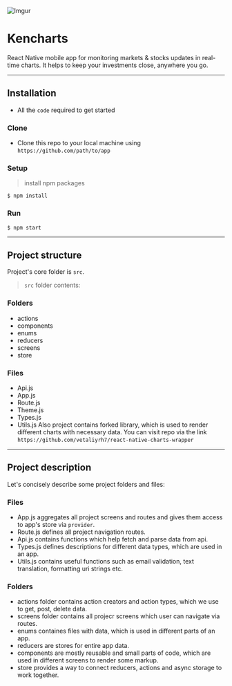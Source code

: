 ![Imgur](https://i.imgur.com/7xrZxT8.png)

# Kencharts
React Native mobile app for monitoring markets & stocks updates in real-time charts. It helps to keep your investments close, anywhere you go.

---

## Installation

- All the `code` required to get started

### Clone

- Clone this repo to your local machine using `https://github.com/path/to/app`

### Setup

> install npm packages

```shell
$ npm install
```
### Run

```shell
$ npm start
```
---
## Project structure
Project's core folder is `src`.
>`src` folder contents:
### Folders
- actions
- components
- enums
- reducers
- screens
- store
### Files
- Api.js
- App.js
- Route.js
- Theme.js
- Types.js
- Utils.js
Also project contains forked library, which is used to render different charts with necessary data. You can visit repo via the link `https://github.com/vetaliyrh7/react-native-charts-wrapper`
---
## Project description
Let's concisely describe some project folders and files:
### Files
+ App.js aggregates all project screens and routes and gives them access to app's store via `provider`.
+ Route.js defines all project navigation routes.
+ Api.js contains functions which help fetch and parse data from api. 
+ Types.js defines descriptions for different data types, which are used in an app.
+ Utils.js contains useful functions such as email validation, text translation, formatting uri strings etc.

### Folders
+ actions folder contains action creators and action types, which we use to get, post, delete data.
+ screens folder contains all projecr screens which user can navigate via routes.
+ enums containes files with data, which is used in different parts of an app.
+ reducers are stores for entire app data.
+ components are mostly reusable and small parts of code, which are used in different screens to render some markup.
+ store provides a way to connect reducers, actions and async storage to work together.
